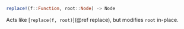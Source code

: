 ```julia
replace!(f::Function, root::Node) -> Node
```

Acts like [`replace(f, root)`](@ref replace), but modifies `root` in-place.

